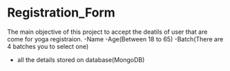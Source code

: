 # Registration_Form
The main objective of this project to accept the deatils of user that are come for yoga registraion. 
-Name
-Age(Between 18 to 65)
-Batch(There are 4 batches you to select one)
- all the details stored on database(MongoDB)
